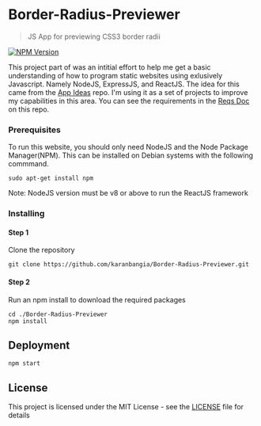 # Border-Radius-Previewer
>JS App for previewing CSS3 border radii

[![NPM Version][npm-image]][npm-url]

This project part of was an intitial effort to help me get a basic understanding of how to program static websites using exlusively Javascript. Namely NodeJS, ExpressJS, and ReactJS. The idea for this came from the [App Ideas](https://github.com/florinpop17/app-ideas) repo. I'm using it as a set of projects to improve my capabilities in this area. You can see the requirements in the [Reqs Doc](https://github.com/joshjab/Border-Radius-Previewer/blob/master/Border-Radius-Previewer.md) on this repo.

### Prerequisites

To run this website, you should only need NodeJS and the Node Package Manager(NPM). This can be installed on Debian systems with the following commmand. 
```
sudo apt-get install npm
```
Note: NodeJS version must be v8 or above to run the ReactJS framework

### Installing

#### Step 1
Clone the repository
```
git clone https://github.com/karanbangia/Border-Radius-Previewer.git
```
#### Step 2
Run an npm install to download the required packages
```
cd ./Border-Radius-Previewer
npm install
```

## Deployment
```
npm start
```
## License

This project is licensed under the MIT License - see the [LICENSE](LICENSE) file for details

<!-- Markdown link & img dfn's -->
[npm-image]: https://img.shields.io/npm/v/datadog-metrics.svg?style=flat-square
[npm-url]: https://npmjs.org/package/datadog-metrics

